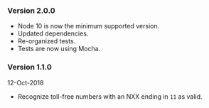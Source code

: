 ### Version 2.0.0

- Node 10 is now the minimum supported version.
- Updated dependencies.
- Re-organized tests.
- Tests are now using Mocha.

### Version 1.1.0

12-Oct-2018

- Recognize toll-free numbers with an NXX ending in `11` as valid.
